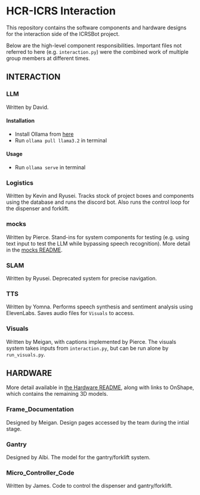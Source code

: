 # HCR-ICRS Interaction

This repository contains the software components and hardware designs for the interaction side of the ICRSBot project.

Below are the high-level component responsibilities. Important files not referred to here (e.g. `interaction.py`) were the combined work of multiple group members at different times.

## INTERACTION

### LLM

Written by David.

#### Installation

- Install Ollama from [here](https://ollama.com/)
- Run `ollama pull llama3.2` in terminal

#### Usage

- Run `ollama serve` in terminal

### Logistics

Written by Kevin and Ryusei. Tracks stock of project boxes and components using the database and runs the discord bot. Also runs the control loop for the dispenser and forklift.

### mocks

Written by Pierce. Stand-ins for system components for testing (e.g. using text input to test the LLM while bypassing speech recognition). More detail in the [mocks README](./INTERACTION/mocks/).

### SLAM

Written by Ryusei. Deprecated system for precise navigation.

### TTS

Written by Yomna. Performs speech synthesis and sentiment analysis using ElevenLabs. Saves audio files for `Visuals` to access.

### Visuals

Written by Meigan, with captions implemented by Pierce. The visuals system takes inputs from `interaction.py`, but can be run alone by `run_visuals.py`.

## HARDWARE

More detail available in [the Hardware README](./HARDWARE/Chassis_Documentation.md), along with links to OnShape, which contains the remaining 3D models.

### Frame_Documentation

Designed by Meigan. Design pages accessed by the team during the intial stage.

### Gantry

Designed by Albi. The model for the gantry/forklift system.

### Micro_Controller_Code

Written by James. Code to control the dispenser and gantry/forklift.
